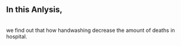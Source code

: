 <h2>In this Anlysis,</h2>
<br>
we find out that how handwashing decrease the amount of deaths in hospital.

